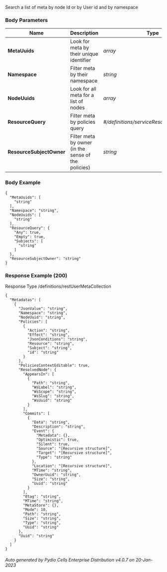 






 
Search a list of meta by node Id or by User id and by namespace  


### Body Parameters

Name | Description | Type | Required
---|---|---|---
**MetaUuids** | Look for meta by their unique identifier | _array_ |   
**Namespace** | Filter meta by their namespace | _string_ |   
**NodeUuids** | Look for all meta for a list of nodes | _array_ |   
**ResourceQuery** | Filter meta by policies query | _#/definitions/serviceResourcePolicyQuery_ |   
**ResourceSubjectOwner** | Filter meta by owner (in the sense of the policies) | _string_ |   


### Body Example
```
{
  "MetaUuids": [
    "string"
  ],
  "Namespace": "string",
  "NodeUuids": [
    "string"
  ],
  "ResourceQuery": {
    "Any": true,
    "Empty": true,
    "Subjects": [
      "string"
    ]
  },
  "ResourceSubjectOwner": "string"
}
```






### Response Example (200)
Response Type /definitions/restUserMetaCollection

```
{
  "Metadatas": [
    {
      "JsonValue": "string",
      "Namespace": "string",
      "NodeUuid": "string",
      "Policies": [
        {
          "Action": "string",
          "Effect": "string",
          "JsonConditions": "string",
          "Resource": "string",
          "Subject": "string",
          "id": "string"
        }
      ],
      "PoliciesContextEditable": true,
      "ResolvedNode": {
        "AppearsIn": [
          {
            "Path": "string",
            "WsLabel": "string",
            "WsScope": "string",
            "WsSlug": "string",
            "WsUuid": "string"
          }
        ],
        "Commits": [
          {
            "Data": "string",
            "Description": "string",
            "Event": {
              "Metadata": {},
              "Optimistic": true,
              "Silent": true,
              "Source": "[Recursive structure]",
              "Target": "[Recursive structure]",
              "Type": "string"
            },
            "Location": "[Recursive structure]",
            "MTime": "string",
            "OwnerUuid": "string",
            "Size": "string",
            "Uuid": "string"
          }
        ],
        "Etag": "string",
        "MTime": "string",
        "MetaStore": {},
        "Mode": 10,
        "Path": "string",
        "Size": "string",
        "Type": "string",
        "Uuid": "string"
      },
      "Uuid": "string"
    }
  ]
}
```




###### Auto generated by Pydio Cells Enterprise Distribution v4.0.7 on 20-Jan-2023
